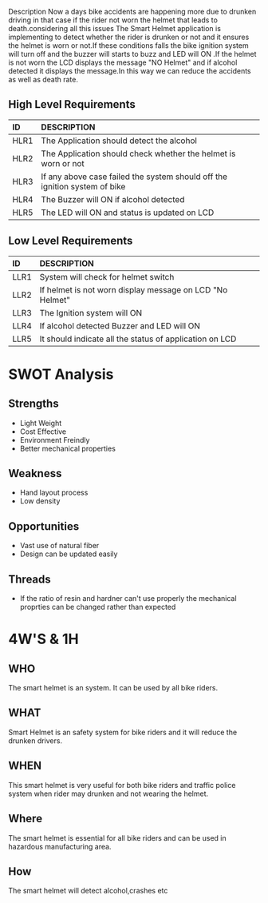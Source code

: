Description
Now a days bike accidents are happening more due to drunken driving in that case if the rider not worn the helmet that leads to death.considering all this issues
The Smart Helmet application is implementing to detect whether the rider is drunken or not and it ensures the helmet is worn or not.If these conditions falls the bike ignition system will turn off and the buzzer will starts to buzz and LED will ON .If the helmet is not worn the LCD displays the message "NO Helmet" and if alcohol detected it displays the message.In this way we can reduce the accidents as well as death rate.
## High Level Requirements
|ID  |DESCRIPTION                                                        |
|:---|:------------------------------------------------------------------|
|HLR1|The Application should detect the alcohol|
|HLR2|The Application should check whether the helmet is worn or not|
|HLR3|If any above case failed the system should off the ignition system of bike|
|HLR4|The Buzzer will ON if alcohol detected|
|HLR5|The LED will ON and status is updated on LCD|

## Low Level Requirements
 |ID  |DESCRIPTION                                                        |
 |:---|:------------------------------------------------------------------|
 |LLR1|System will check for helmet switch|
 |LLR2|If helmet is not worn display message on LCD "No Helmet"|
 |LLR3|The Ignition system will ON |
 |LLR4|If alcohol detected Buzzer and LED will ON|
 |LLR5|It should  indicate all the status of application on LCD |
 
 # SWOT Analysis
 ## Strengths
 * Light Weight
 * Cost Effective
 * Environment Freindly
 * Better mechanical properties
 ## Weakness
 * Hand layout process
 * Low density
 ## Opportunities
 * Vast use of natural fiber
 * Design can be updated easily
 ## Threads
 * If the ratio of resin and hardner can't use properly the mechanical proprties can be changed rather than expected
 # 4W'S & 1H
 ## WHO
 The smart helmet is an system. It can be used by all bike riders.
 ## WHAT
 Smart Helmet is an safety system for bike riders and it will reduce the drunken drivers.
 ## WHEN
 This smart helmet is very useful for both bike riders and traffic police system when rider may drunken and not wearing the helmet.
 ## Where
 The smart helmet is essential for all bike riders and can be used in hazardous manufacturing area.
 ## How
 The smart helmet will detect alcohol,crashes etc
